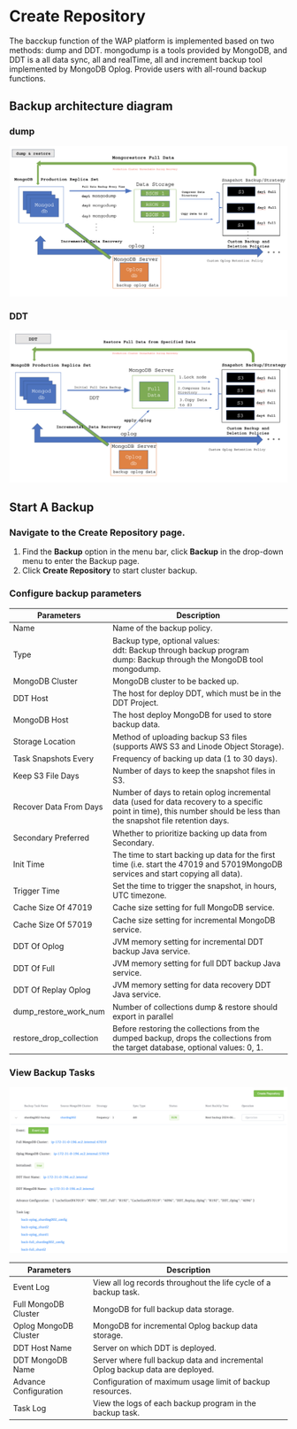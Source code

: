 # Create Repository

The bacckup function of the WAP platform is implemented based on two methods: dump and DDT. mongodump is a tools provided by MongoDB, and DDT is a all data sync, all and realTime, all and increment backup tool implemented by MongoDB Oplog. Provide users with all-round backup functions.



## Backup architecture diagram

### dump

![05-CreateRepository](../../../images/whaleal-platform-Images/07-backup-restore/01-backup/05-create-repository.png)

### DDT

![04-CreateRepository](../../../images/whaleal-platform-Images/07-backup-restore/01-backup/04--create-repository.png)



## Start A Backup



### Navigate to the **Create Repository** page.

1. Find the **Backup** option in the menu bar, click **Backup** in the drop-down menu to enter the Backup page. 
2. Click **Create Repository** to start cluster backup.



### Configure backup parameters

| Parameters              | Description                                                  |
| ----------------------- | ------------------------------------------------------------ |
| Name                    | Name of the backup policy.                                   |
| Type                    | Backup type, optional values:<br/>ddt: Backup through backup program<br/>dump: Backup through the MongoDB tool mongodump. |
| MongoDB Cluster         | MongoDB cluster to be backed up.                             |
| DDT Host                | The host for deploy DDT, which must be in the DDT Project.   |
| MongoDB Host            | The host deploy MongoDB for used to store backup data.       |
| Storage Location        | Method of uploading backup S3 files (supports AWS S3 and Linode Object Storage). |
| Task Snapshots Every    | Frequency of backing up data (1 to 30 days).                 |
| Keep S3 File Days       | Number of days to keep the snapshot files in S3.             |
| Recover Data From Days  | Number of days to retain oplog incremental data (used for data recovery to a specific <br />point in time), this number should be less than the snapshot file retention days. |
| Secondary Preferred     | Whether to prioritize backing up data from Secondary.        |
| Init Time               | The time to start backing up data for the first time (i.e. start the 47019 and 57019MongoDB services and start copying all data). |
| Trigger Time            | Set the time to trigger the snapshot, in hours, UTC timezone. |
| Cache Size Of 47019     | Cache size setting for full MongoDB service.                 |
| Cache Size Of 57019     | Cache size setting for incremental MongoDB service.          |
| DDT Of Oplog            | JVM memory setting for incremental DDT backup Java service.  |
| DDT Of Full             | JVM memory setting for full DDT backup Java service.         |
| DDT Of Replay Oplog     | JVM memory setting for data recovery DDT Java service.       |
| dump_restore_work_num   | Number of collections dump & restore should export in parallel |
| restore_drop_collection | Before restoring the collections from the dumped backup, drops the collections from the target database, optional values: 0, 1. |



### View Backup Tasks

![01-ViewBackupTasks](../../../images/whaleal-platform-Images/07-backup-restore/01-backup/01-view-backup-tasks.png)



| Parameters            | Description                                                  |
| --------------------- | ------------------------------------------------------------ |
| Event Log             | View all log records throughout the life cycle of a backup task. |
| Full MongoDB Cluster  | MongoDB for full backup data storage.                        |
| Oplog MongoDB Cluster | MongoDB for incremental Oplog backup data storage.           |
| DDT Host Name         | Server on which DDT is deployed.                             |
| DDT MongoDB Name      | Server where full backup data and incremental Oplog backup data are deployed. |
| Advance Configuration | Configuration of maximum usage limit of backup resources.    |
| Task Log              | View the logs of each backup program in the backup task.     |

